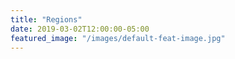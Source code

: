 ```yaml
---
title: "Regions"
date: 2019-03-02T12:00:00-05:00
featured_image: "/images/default-feat-image.jpg"
---
```

